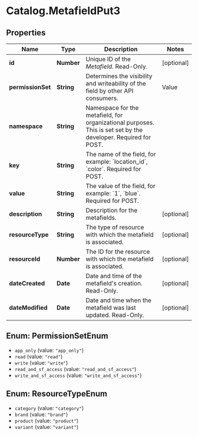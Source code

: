 # Catalog.MetafieldPut3

## Properties
Name | Type | Description | Notes
------------ | ------------- | ------------- | -------------
**id** | **Number** | Unique ID of the *Metafield*. Read-Only. | [optional] 
**permissionSet** | **String** | Determines the visibility and writeability of the field by other API consumers.  |Value|Description |-|-| |&#x60;app_only&#x60;|Private to the app that owns the field| |&#x60;read&#x60;|Visible to other API consumers| |&#x60;write&#x60;|Open for reading and writing by other API consumers| |&#x60;read_and_sf_access&#x60;|Visible to other API consumers, including on storefront| |&#x60;write_and_sf_access&#x60;|Open for reading and writing by other API consumers, including on storefront| | 
**namespace** | **String** | Namespace for the metafield, for organizational purposes. This is set set by the developer. Required for POST.  | 
**key** | **String** | The name of the field, for example: &#x60;location_id&#x60;, &#x60;color&#x60;. Required for POST.  | 
**value** | **String** | The value of the field, for example: &#x60;1&#x60;, &#x60;blue&#x60;. Required for POST.  | 
**description** | **String** | Description for the metafields.  | [optional] 
**resourceType** | **String** | The type of resource with which the metafield is associated.  | [optional] 
**resourceId** | **Number** | The ID for the resource with which the metafield is associated.  | [optional] 
**dateCreated** | **Date** | Date and time of the metafield&#x27;s creation. Read-Only.  | [optional] 
**dateModified** | **Date** | Date and time when the metafield was last updated. Read-Only.  | [optional] 

<a name="PermissionSetEnum"></a>
## Enum: PermissionSetEnum

* `app_only` (value: `"app_only"`)
* `read` (value: `"read"`)
* `write` (value: `"write"`)
* `read_and_sf_access` (value: `"read_and_sf_access"`)
* `write_and_sf_access` (value: `"write_and_sf_access"`)


<a name="ResourceTypeEnum"></a>
## Enum: ResourceTypeEnum

* `category` (value: `"category"`)
* `brand` (value: `"brand"`)
* `product` (value: `"product"`)
* `variant` (value: `"variant"`)

